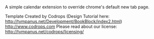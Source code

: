 A simple calendar extension to override chrome's default new tab page.

Template Created by Codrops (Design Tutorial here: http://tympanus.net/Development/BookBlock/index2.html)
http://www.codrops.com
Please read about our license: http://tympanus.net/codrops/licensing/

